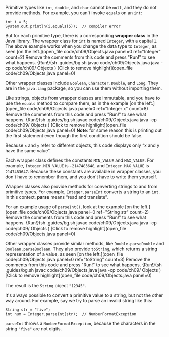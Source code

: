 Primitive types like `int`, `double`, and `char` cannot be `null`, and they do not provide methods. For example, you can't invoke `equals` on an `int`:

```code
int i = 5;
System.out.println(i.equals(5));  // compiler error
```


But for each primitive type, there is a corresponding **wrapper class** in the Java library. The wrapper class for `int` is named `Integer`, with a capital `I`. The above example works when you change the data type to `Integer`, as seen [on the left.](open_file code/ch09/Objects.java panel=0 ref="Integer" count=2)
Remove the comments from this code and press "Run!" to see what happens. 
{Run!}(sh .guides/bg.sh javac code/ch09/Objects.java java -cp code/ch09/ Objects )
[Click to remove highlight](open_file code/ch09/Objects.java panel=0)
 


Other wrapper classes include `Boolean`, `Character`, `Double`, and `Long`. They are in the `java.lang` package, so you can use them without importing them.

Like strings, objects from wrapper classes are immutable, and you have to use the `equals` method to compare them, as in the example [on the left.](open_file code/ch09/Objects.java panel=0 ref="Integer x" count=8)
Remove the comments from this code and press "Run!" to see what happens. 
{Run!}(sh .guides/bg.sh javac code/ch09/Objects.java java -cp code/ch09/ Objects )
[Click to remove highlight](open_file code/ch09/Objects.java panel=0)
**Note**: for some reason this is printing out the first statement even though the first condition should be false.
 


Because `x` and `y` refer to different objects, this code displays only “x and y have the same value”.

Each wrapper class defines the constants `MIN_VALUE` and `MAX_VALUE`. For example, `Integer.MIN_VALUE` is `-2147483648`, and `Integer.MAX_VALUE` is `2147483647`. Because these constants are available in wrapper classes, you don't have to remember them, and you don't have to write them yourself.


Wrapper classes also provide methods for converting strings to and from primitive types. For example, `Integer.parseInt` converts a string to an `int`. In this context, **parse** means “read and translate”.

For an example usage of `parseInt()`, look at the example [on the left.](open_file code/ch09/Objects.java panel=0 ref="String str" count=2)
Remove the comments from this code and press "Run!" to see what happens. 
{Run!}(sh .guides/bg.sh javac code/ch09/Objects.java java -cp code/ch09/ Objects )
[Click to remove highlight](open_file code/ch09/Objects.java panel=0)
 
 Other wrapper classes provide similar methods, like `Double.parseDouble` and `Boolean.parseBoolean`. They also provide `toString`, which returns a string representation of a value, as seen [on the left.](open_file code/ch09/Objects.java panel=0 ref="toString" count=3)
Remove the comments from this code and press "Run!" to see what happens. 
{Run!}(sh .guides/bg.sh javac code/ch09/Objects.java java -cp code/ch09/ Objects )
[Click to remove highlight](open_file code/ch09/Objects.java panel=0)
 


The result is the `String` object `"12345"`.


It's always possible to convert a primitive value to a string, but not the other way around.  For example, say we try to parse an invalid string like this:

```code
String str = "five";
int num = Integer.parseInt(str);  // NumberFormatException
```

`parseInt` throws a `NumberFormatException`, because the characters in the string `"five"` are not digits.